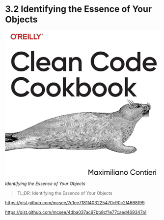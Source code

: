 # 3.2 Identifying the Essence of Your Objects
            
![3.2 Identifying the Essence of Your Objects](3.2%20Identifying%20the%20Essence%20of%20Your%20Objects.png)

*Identifying the Essence of Your Objects*

> TL;DR: Identifying the Essence of Your Objects

https://gist.github.com/mcsee/7c1ee7181f403225470c90c2f4668f99

https://gist.github.com/mcsee/4dba037ac97bb8cf1e77caed469347a1